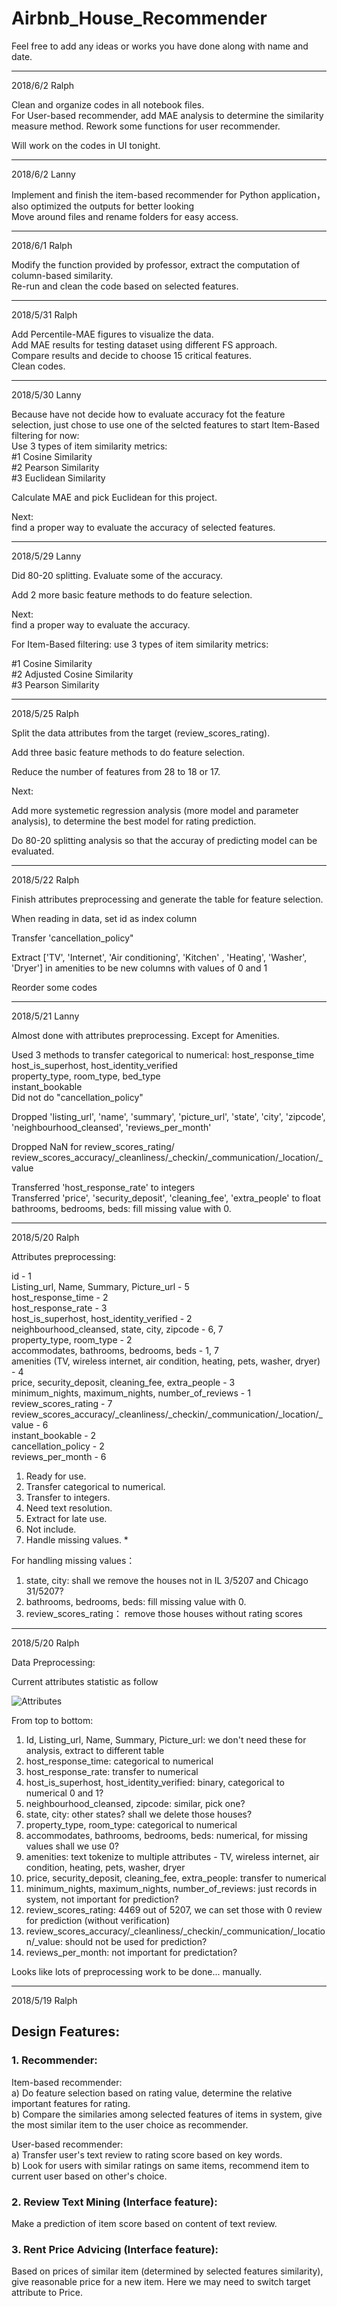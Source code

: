 
# Airbnb_House_Recommender

Feel free to add any ideas or works you have done along with name and date.

-------
2018/6/2 Ralph

Clean and organize codes in all notebook files.<br />
For User-based recommender, add MAE analysis to determine the similarity measure method. Rework some functions for user recommender.<br />

Will work on the codes in UI tonight. <br />

-------
2018/6/2 Lanny

Implement and finish the item-based recommender for Python application，also optimized the outputs for better looking<br />
Move around files and rename folders for easy access. <br />

-------
2018/6/1 Ralph

Modify the function provided by professor, extract the computation of column-based similarity. <br />
Re-run and clean the code based on selected features. <br />
 
-------
2018/5/31 Ralph

Add Percentile-MAE figures to visualize the data. <br />
Add MAE results for testing dataset using different FS approach. <br />
Compare results and decide to choose 15 critical features. <br />
Clean codes. <br />

-------
2018/5/30 Lanny

Because have not decide how to evaluate accuracy fot the feature selection, just chose to use one of the selcted features to start Item-Based filtering for now: <br />
Use 3 types of item similarity metrics:<br />
 #1 Cosine Similarity <br />
 #2 Pearson Similarity <br />
 #3 Euclidean Similarity <br />

Calculate MAE and pick Euclidean for this project.<br />

Next:<br />
find a proper way to evaluate the accuracy of selected features.<br />

-------
2018/5/29 Lanny

Did 80-20 splitting. Evaluate some of the accuracy.<br />

Add 2 more basic feature methods to do feature selection.<br />

Next:<br />
find a proper way to evaluate the accuracy.<br />

For Item-Based filtering: use 3 types of item similarity metrics:<br />

 #1 Cosine Similarity <br />
 #2 Adjusted Cosine Similarity <br />
 #3 Pearson Similarity <br />

-------
2018/5/25 Ralph

Split the data attributes from the target (review_scores_rating). <br />

Add three basic feature methods to do feature selection.<br />

Reduce the number of features from 28 to 18 or 17.<br />

Next:<br />

Add more systemetic regression analysis (more model and parameter analysis), to determine the best model for rating prediction.<br />

Do 80-20 splitting analysis so that the accuray of predicting model can be evaluated.<br />

-------
2018/5/22 Ralph

Finish attributes preprocessing and generate the table for feature selection.<br />

When reading in data, set id as index column<br />

Transfer 'cancellation_policy"<br />

Extract ['TV', 'Internet', 'Air conditioning', 'Kitchen' , 'Heating', 'Washer', 'Dryer'] in amenities to be new columns with values of 0 and 1<br />

Reorder some codes<br />


-------
2018/5/21 Lanny

Almost done with attributes preprocessing. 
Except for Amenities.

Used 3 methods to transfer categorical to numerical:
host_response_time<br />
host_is_superhost, host_identity_verified<br />
property_type, room_type, bed_type <br />
instant_bookable <br />
Did not do "cancellation_policy" <br />

Dropped 'listing_url', 'name', 'summary', 'picture_url', 'state', 'city', 'zipcode', 'neighbourhood_cleansed', 'reviews_per_month' <br />

Dropped NaN for review_scores_rating/ review_scores_accuracy/_cleanliness/_checkin/_communication/_location/_value <br />


Transferred 'host_response_rate' to integers<br />
Transferred 'price', 'security_deposit', 'cleaning_fee', 'extra_people' to float<br />
bathrooms, bedrooms, beds: fill missing value with 0. 

-------
2018/5/20 Ralph

Attributes preprocessing:

id - 1<br />
Listing_url, Name, Summary, Picture_url - 5<br />
host_response_time - 2<br />
host_response_rate - 3<br />
host_is_superhost, host_identity_verified - 2<br />
neighbourhood_cleansed, state, city, zipcode - 6, 7<br />
property_type, room_type - 2<br />
accommodates, bathrooms, bedrooms, beds - 1, 7<br />
amenities (TV,  wireless internet, air condition, heating, pets, washer, dryer) - 4<br />
price, security_deposit, cleaning_fee, extra_people - 3<br />
minimum_nights, maximum_nights, number_of_reviews - 1<br />
review_scores_rating - 7<br />
review_scores_accuracy/_cleanliness/_checkin/_communication/_location/_value - 6<br />
instant_bookable - 2<br />
cancellation_policy - 2<br />
reviews_per_month - 6<br />

1. Ready for use.
2. Transfer categorical to numerical.
3. Transfer to integers.
4. Need text resolution.
5. Extract for late use.
6. Not include.
7. Handle missing values. *

For handling missing values：
1. state, city: shall we remove the houses not in IL 3/5207 and Chicago 31/5207? 
2. bathrooms, bedrooms, beds: fill missing value with 0.
3. review_scores_rating： remove those houses without rating scores


-------
2018/5/20 Ralph

Data Preprocessing:

Current attributes statistic as follow

![Attributes](/Attributes.jpg?raw=true "Attributes")

From top to bottom:
1. Id, Listing_url, Name, Summary, Picture_url: we don't need these for analysis, extract to different table
2. host_response_time: categorical to numerical
3. host_response_rate: transfer to numerical
4. host_is_superhost, host_identity_verified: binary, categorical to numerical 0 and 1?
5. neighbourhood_cleansed, zipcode: similar, pick one?
6. state, city: other states? shall we delete those houses?
7. property_type, room_type: categorical to numerical
8. accommodates, bathrooms, bedrooms, beds: numerical, for missing values shall we use 0?
9. amenities: text tokenize to multiple attributes - TV,  wireless internet, air condition, heating, pets, washer, dryer
10. price, security_deposit, cleaning_fee, extra_people: transfer to numerical
11. minimum_nights, maximum_nights, number_of_reviews: just records in system, not important for prediction?
12. review_scores_rating: 4469 out of 5207, we can set those with 0 review for prediction (without verification)
13. review_scores_accuracy/_cleanliness/_checkin/_communication/_location/_value: should not be used for prediction?
14. reviews_per_month: not important for predictation?

Looks like lots of preprocessing work to be done... manually.

-------
2018/5/19 Ralph

## Design Features:
### 1. Recommender:
Item-based recommender:<br />
a) Do feature selection based on rating value, determine the relative important features for rating. <br />
b) Compare the similaries among selected features of items in system, give the most similar item to the user choice as recommender.<br />

User-based recommender:<br />
a) Transfer user's text review to rating score based on key words.<br />
b) Look for users with similar ratings on same items, recommend item to current user based on other's choice.<br />

### 2. Review Text Mining (Interface feature):
Make a prediction of item score based on content of text review.

### 3. Rent Price Advicing (Interface feature):
Based on prices of similar item (determined by selected features similarity), give reasonable price for a new item.
Here we may need to switch target attribute to Price.
